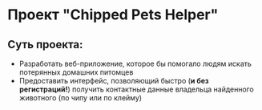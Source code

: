# Проект "Chipped Pets Helper"
## Суть проекта:

- Разработать веб-приложение, которое бы помогало людям искать потерянных домашних питомцев
- Предоставить интерфейс, позволяющий быстро (**и без регистраций!**) получить контактные данные владельца найденного животного (по чипу или по клейму)